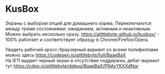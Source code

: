 # KusBox
Экраны с выбором опций для домашнего корма. Переключаются между тремя состояниями: ожиданием, активным и неактивным. Можно выбрать несколько сразу.
https://alittlebyte.github.io/kusbox/ - 100% работает и соответствует образцу в Chrome/Firefox/Opera.<br/>

Увидеть рабочий кросс-браузерный вариант со всеми полифиллами можно здесь  https://codepen.io/alittlebyte/full/BaaeBaX <br />
На IE11 выдает черный экран в отсутствие поддержки, дебаг-вариант тут https://cdpn.io/alittlebyte/debug/BaaeBaX/PNAvYKXXdNqr
